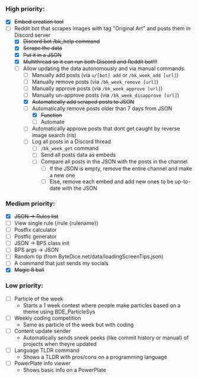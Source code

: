 ### High priority:
- [x] ~~Embed creation tool~~
- [ ] Reddit bot that scrapes images with tag "Original Art" and posts them in Discord server
  - [x] ~~Discord bot /bk_help command~~
  - [x] ~~Scrape the data~~
  - [x] ~~Put it in a JSON~~
  - [x] ~~Multithread so it can run both Discord and Reddit bot!!!~~
  - [ ] Allow updating the data autonomously and via manual commands.
    - [ ] Manually add posts (via `u/[bot] add` or `/bk_week_add [url]`)
    - [ ] Manually remove posts (via `/bk_week_remove [url]`)
    - [ ] Manually approve posts (via `/bk_week_approve [url]`)
    - [ ] Manually un-approve posts (via `/bk_week_disapprove [url]`)
    - [x] ~~Automatically add scraped posts to JSON~~
    - [ ] Automatically remove posts older than 7 days from JSON
      - [x] ~~Function~~
      - [ ] Automate
    - [ ] Automatically approve posts that dont get caught by reverse image search (ris)
    - [ ] Log all posts in a Discord thread
      - [ ] `/bk_week_get` command
      - [ ] Send all posts data as embeds
      - [ ] Compare all posts in the JSON with the posts in the channel
        - [ ] If the JSON is empty, remove the entire channel and make a new one
        - [ ] Else, remove each embed and add new ones to be up-to-date with the JSON

### Medium priority:
- [x] ~~JSON -> Rules list~~
- [ ] View single rule (/rule {rulename})
- [ ] Postfix calculator
- [ ] Postfic generator
- [ ] JSON -> BPS class init
- [ ] BPS args -> JSON
- [ ] Random tip (from ByteDice.net/data/loadingScreenTips.json)
- [ ] A command that just sends my socials
- [x] ~~Magic 8 ball~~

### Low priority:
- [ ] Particle of the week
  * Starts a 1 week contest where people make particles based on a theme using BDE_ParticleSys
- [ ] Weekly coding competition
  * Same as particle of the week but with coding
- [ ] Content update sender
  * Automatically sends sneek peeks (like commit history or manual) of projects when theyre updated
- [ ] Language TLDR command
  * Shows a TLDR with pros/cons on a programming language
- [ ] PowerPlate info viewer
  * Shows basic info on a PowerPlate
